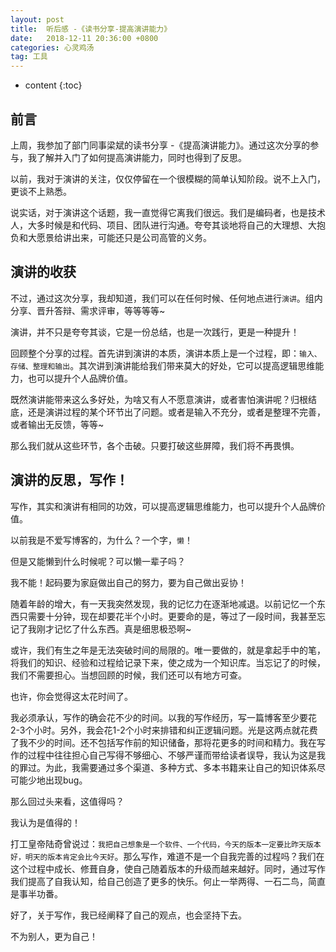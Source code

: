 ```yaml
---
layout: post
title:  听后感 -《读书分享-提高演讲能力》
date:   2018-12-11 20:36:00 +0800
categories: 心灵鸡汤
tag: 工具
---
```


* content
{:toc}

## 前言

上周，我参加了部门同事梁斌的读书分享 -《提高演讲能力》。通过这次分享的参与，我了解并入门了如何提高演讲能力，同时也得到了反思。

以前，我对于演讲的关注，仅仅停留在一个很模糊的简单认知阶段。说不上入门，更谈不上熟悉。

说实话，对于演讲这个话题，我一直觉得它离我们很远。我们是编码者，也是技术人，大多时候是和代码、项目、团队进行沟通。夸夸其谈地将自己的大理想、大抱负和大愿景给讲出来，可能还只是公司高管的义务。

## 演讲的收获

不过，通过这次分享，我却知道，我们可以在任何时候、任何地点进行`演讲`。组内分享、晋升答辩、需求评审，等等等等~

演讲，并不只是夸夸其谈，它是一份总结，也是一次践行，更是一种提升！

回顾整个分享的过程。首先讲到演讲的本质，演讲本质上是一个过程，即：`输入、存储、整理和输出`。其次讲到演讲能给我们带来莫大的好处，它可以提高逻辑思维能力，也可以提升个人品牌价值。

既然演讲能带来这么多好处，为啥又有人不愿意演讲，或者害怕演讲呢？归根结底，还是演讲过程的某个环节出了问题。或者是输入不充分，或者是整理不完善，或者输出无反馈，等等~

那么我们就从这些环节，各个击破。只要打破这些屏障，我们将不再畏惧。

## 演讲的反思，写作！

写作，其实和演讲有相同的功效，可以提高逻辑思维能力，也可以提升个人品牌价值。

以前我是不爱写博客的，为什么？一个字，`懒`！

但是又能懒到什么时候呢？可以懒一辈子吗？

我不能！起码要为家庭做出自己的努力，要为自己做出妥协！

随着年龄的增大，有一天我突然发现，我的记忆力在逐渐地减退。以前记忆一个东西只需要十分钟，现在却要花半个小时。更要命的是，等过了一段时间，我甚至忘记了我刚才记忆了什么东西。真是细思极恐啊~

或许，我们有生之年是无法突破时间的局限的。唯一要做的，就是拿起手中的笔，将我们的知识、经验和过程给记录下来，使之成为一个知识库。当忘记了的时候，我们不需要担心。当想回顾的时候，我们还可以有地方可查。

也许，你会觉得这太花时间了。

我必须承认，写作的确会花不少的时间。以我的写作经历，写一篇博客至少要花2-3个小时。另外，我会花1-2个小时来排错和纠正逻辑问题。光是这两点就花费了我不少的时间。还不包括写作前的知识储备，那将花更多的时间和精力。我在写作的过程中往往担心自己写得不够细心、不够严谨而带给读者误导，我认为这是我的罪过。为此，我需要通过多个渠道、多种方式、多本书籍来让自己的知识体系尽可能少地出现bug。

那么回过头来看，这值得吗？

我认为是值得的！

打工皇帝陆奇曾说过：`我把自己想象是一个软件、一个代码，今天的版本一定要比昨天版本好，明天的版本肯定会比今天好`。那么写作，难道不是一个自我完善的过程吗？我们在这个过程中成长、修葺自身，使自己随着版本的升级而越来越好。同时，通过写作我们提高了自我认知，给自己创造了更多的快乐。何止一举两得、一石二鸟，简直是事半功番。

好了，关于写作，我已经阐释了自己的观点，也会坚持下去。

不为别人，更为自己！